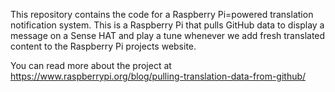This repository contains the code for a Raspberry Pi=powered translation notification system. This is a Raspberry Pi that pulls GitHub data to display a message on a Sense HAT and play a tune whenever we add fresh translated content to the Raspberry Pi projects website.

You can read more about the project at https://www.raspberrypi.org/blog/pulling-translation-data-from-github/
